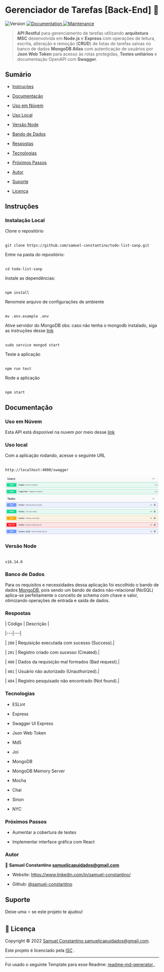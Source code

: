   

<h1 align="center">Gerenciador de Tarefas [Back-End] 👋</h1>

  

<p>

<img alt="Version" src="https://img.shields.io/badge/version-1.0.0-blue.svg?cacheSeconds=2592000" />

<a href="https://github.com/samuel-constantino/task-manager-back-end#readme" target="_blank">

<img alt="Documentation" src="https://img.shields.io/badge/documentation-yes-brightgreen.svg" />

</a>

<a href="https://github.com/samuel-constantino/task-manager-back-end/graphs/commit-activity" target="_blank">

<img alt="Maintenance" src="https://img.shields.io/badge/Maintained%3F-yes-green.svg" />

</a>

</p>

  
  

> **API Restful** para gerenciamento de tarefas utilizando **arquitetura MSC** desenvolvida em **Node.js** e **Express** com operações de leitura, escrita, alteração e remoção (**CRUD**) de listas de tarefas salvas no banco de dados **MongoDB Atlas** com autenticação de usuários por **Json Web Token** para acesso às rotas protegidas, **Testes unitários** e documentação OpenAPI com **Swagger**.


## Sumário

  

- [Instruções](#instruções)

- [Documentação](#documentação)

- [Uso em Núvem](#uso-em-núvem)

- [Uso Local](#uso-local)

- [Versão Node](#versão-node)

- [Bando de Dados](#banco-de-dados)

- [Respostas](#respostas)

- [Tecnologias](#tecnologias)

- [Próximos Passos](#próximos-passos)

- [Autor](#autor)

- [Suporte](#suporte)

- [Licença](#-licença)

  

## Instruções

### Instalação Local

Clone o repositório

```

git clone https://github.com/samuel-constantino/todo-list-sanp.git

```

Entre na pasta do repositório:

  
```

cd todo-list-sanp

```

  

Instale as dependências:

  

```

npm install

```

  

Renomeie arquivo de configurações de ambiente

```

mv .env.example .env

```

  

Ative servidor do MongoDB
obs: caso não tenha o mongodb instalado, siga as instruções desse [link](https://www.mongodb.com/docs/manual/installation/)

```

sudo service mongod start

```

  Teste a aplicação

```

npm run test

```

Rode a aplicação

  

```

npm start

```

  

## Documentação

  

### Uso em Núvem

  

Esta API está disponível na nuvem por meio desse [link](https://todo-list-bk-0209.herokuapp.com/swagger/)

  

### Uso local

Com a aplicação rodando, acesse o seguinte URL
```

http://localhost:4000/swagger

```

![Swagger Routes](https://github.com/samuel-constantino/task-manager-back-end/blob/main/src/images/rotas-swagger.png)

### Versão Node
```

v16.14.0

```

### Banco de Dados

Para os requisitos e necessidades dessa aplicação foi escolhido o bando de dados [MongoDB](https://www.mongodb.com/pt-br), pois sendo um bando de dados não-relacional (NoSQL) aplica-se perfeitamente o conceito de schema com chave e valor, otimizando operações de entrada e saída de dados.


### Respostas

  
  

| Código | Descrição |

|---|---|

| `200` | Requisição executada com sucesso (Success).|

| `201` | Registro criado com sucesso (Created).|

| `400` | Dados da requisição mal formados (Bad request).|

| `401` | Usuário não autorizado (Unauthorized).|

| `404` | Registro pesquisado não encontrado (Not found).|

  

### Tecnologias

  

- ESLint

- Express

- Swagger UI Express

- Json Web Token

- Md5

- Joi

- MongoDB

- MongoDB Memory Server

- Mocha

- Chai

- Sinon

- NYC

  

### Próximos Passos

  

- Aumentar a cobertura de testes

- Implementar interface gráfica com React

  

### Autor

  

👤 **Samuel Constantino <samuelicapuidados@gmail.com>**

  

* Website: https://www.linkedin.com/in/samuel-constantino/

  

* Github: [@samuel-constantino](https://github.com/samuel-constantino)

  

## Suporte

  

Deixe uma ⭐️ se este projeto te ajudou!

  

## 📝 Licença

  

Copyright © 2022 [Samuel Constantino <samuelicapuidados@gmail.com>](https://github.com/samuel-constantino).<br />

  

Este projeto é licenciado pela [ISC](https://github.com/samuel-constantino/task-manager-back-end/blob/master/LICENSE) .

  

***

  

Foi usado o seguinte Template para esse Readme: [readme-md-generator](https://github.com/kefranabg/readme-md-generator)_